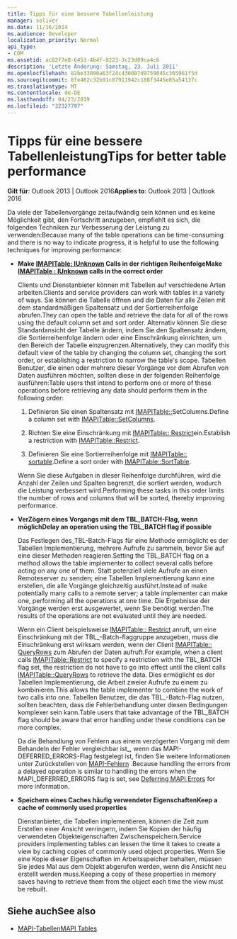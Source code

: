 ```yaml
---
title: Tipps für eine bessere Tabellenleistung
manager: soliver
ms.date: 11/16/2014
ms.audience: Developer
localization_priority: Normal
api_type:
- COM
ms.assetid: ac82f7e8-6453-4b4f-8223-3c23d09ca4c6
description: 'Letzte Änderung: Samstag, 23. Juli 2011'
ms.openlocfilehash: 82be33090a63f24c430007d9759045c365961f5d
ms.sourcegitcommit: 8fe462c32b91c87911942c188f3445e85a54137c
ms.translationtype: MT
ms.contentlocale: de-DE
ms.lasthandoff: 04/23/2019
ms.locfileid: "32327797"
---
```

# <a name="tips-for-better-table-performance"></a><span data-ttu-id="a5531-103">Tipps für eine bessere Tabellenleistung</span><span class="sxs-lookup"><span data-stu-id="a5531-103">Tips for better table performance</span></span>
  
<span data-ttu-id="a5531-104">**Gilt für**: Outlook 2013 | Outlook 2016</span><span class="sxs-lookup"><span data-stu-id="a5531-104">**Applies to**: Outlook 2013 | Outlook 2016</span></span> 
  
<span data-ttu-id="a5531-105">Da viele der Tabellenvorgänge zeitaufwändig sein können und es keine Möglichkeit gibt, den Fortschritt anzugeben, empfiehlt es sich, die folgenden Techniken zur Verbesserung der Leistung zu verwenden:</span><span class="sxs-lookup"><span data-stu-id="a5531-105">Because many of the table operations can be time-consuming and there is no way to indicate progress, it is helpful to use the following techniques for improving performance:</span></span>
  
- <span data-ttu-id="a5531-106">**Make [IMAPITable: IUnknown](imapitableiunknown.md) Calls in der richtigen Reihenfolge**</span><span class="sxs-lookup"><span data-stu-id="a5531-106">**Make [IMAPITable : IUnknown](imapitableiunknown.md) calls in the correct order**</span></span>
    
   <span data-ttu-id="a5531-107">Clients und Dienstanbieter können mit Tabellen auf verschiedene Arten arbeiten.</span><span class="sxs-lookup"><span data-stu-id="a5531-107">Clients and service providers can work with tables in a variety of ways.</span></span> <span data-ttu-id="a5531-108">Sie können die Tabelle öffnen und die Daten für alle Zeilen mit dem standardmäßigen Spaltensatz und der Sortierreihenfolge abrufen.</span><span class="sxs-lookup"><span data-stu-id="a5531-108">They can open the table and retrieve the data for all of the rows using the default column set and sort order.</span></span> <span data-ttu-id="a5531-109">Alternativ können Sie diese Standardansicht der Tabelle ändern, indem Sie den Spaltensatz ändern, die Sortierreihenfolge ändern oder eine Einschränkung einrichten, um den Bereich der Tabelle einzugrenzen.</span><span class="sxs-lookup"><span data-stu-id="a5531-109">Alternatively, they can modify this default view of the table by changing the column set, changing the sort order, or establishing a restriction to narrow the table's scope.</span></span> <span data-ttu-id="a5531-110">Tabellen Benutzer, die einen oder mehrere dieser Vorgänge vor dem Abrufen von Daten ausführen möchten, sollten diese in der folgenden Reihenfolge ausführen:</span><span class="sxs-lookup"><span data-stu-id="a5531-110">Table users that intend to perform one or more of these operations before retrieving any data should perform them in the following order:</span></span>
    
    1. <span data-ttu-id="a5531-111">Definieren Sie einen Spaltensatz mit [IMAPITable::](imapitable-setcolumns.md)SetColumns.</span><span class="sxs-lookup"><span data-stu-id="a5531-111">Define a column set with [IMAPITable::SetColumns](imapitable-setcolumns.md).</span></span>
        
    2. <span data-ttu-id="a5531-112">Richten Sie eine Einschränkung mit [IMAPITable:: Restrict](imapitable-restrict.md)ein.</span><span class="sxs-lookup"><span data-stu-id="a5531-112">Establish a restriction with [IMAPITable::Restrict](imapitable-restrict.md).</span></span>
        
    3. <span data-ttu-id="a5531-113">Definieren Sie eine Sortierreihenfolge mit [IMAPITable:: sortable](imapitable-sorttable.md).</span><span class="sxs-lookup"><span data-stu-id="a5531-113">Define a sort order with [IMAPITable::SortTable](imapitable-sorttable.md).</span></span>
    
    <span data-ttu-id="a5531-114">Wenn Sie diese Aufgaben in dieser Reihenfolge durchführen, wird die Anzahl der Zeilen und Spalten begrenzt, die sortiert werden, wodurch die Leistung verbessert wird.</span><span class="sxs-lookup"><span data-stu-id="a5531-114">Performing these tasks in this order limits the number of rows and columns that will be sorted, thereby improving performance.</span></span>
    
- <span data-ttu-id="a5531-115">**VerZögern eines Vorgangs mit dem TBL_BATCH-Flag, wenn möglich**</span><span class="sxs-lookup"><span data-stu-id="a5531-115">**Delay an operation using the TBL_BATCH flag if possible**</span></span>
    
    <span data-ttu-id="a5531-116">Das Festlegen des\_TBL-Batch-Flags für eine Methode ermöglicht es der Tabellen Implementierung, mehrere Aufrufe zu sammeln, bevor Sie auf eine dieser Methoden reagieren.</span><span class="sxs-lookup"><span data-stu-id="a5531-116">Setting the TBL\_BATCH flag on a method allows the table implementer to collect several calls before acting on any one of them.</span></span> <span data-ttu-id="a5531-117">Statt potenziell viele Aufrufe an einen Remoteserver zu senden; eine Tabellen Implementierung kann eine erstellen, die alle Vorgänge gleichzeitig ausführt.</span><span class="sxs-lookup"><span data-stu-id="a5531-117">Instead of make potentially many calls to a remote server; a table implementer can make one, performing all the operations at one time.</span></span> <span data-ttu-id="a5531-118">Die Ergebnisse der Vorgänge werden erst ausgewertet, wenn Sie benötigt werden.</span><span class="sxs-lookup"><span data-stu-id="a5531-118">The results of the operations are not evaluated until they are needed.</span></span> 
    
    <span data-ttu-id="a5531-119">Wenn ein Client beispielsweise [IMAPITable:: Restrict](imapitable-restrict.md) anruft, um eine Einschränkung mit der TBL\_-Batch-flaggruppe anzugeben, muss die Einschränkung erst wirksam werden, wenn der Client [IMAPITable:: QueryRows](imapitable-queryrows.md) zum Abrufen der Daten aufruft.</span><span class="sxs-lookup"><span data-stu-id="a5531-119">For example, when a client calls [IMAPITable::Restrict](imapitable-restrict.md) to specify a restriction with the TBL\_BATCH flag set, the restriction do not have to go into effect until the client calls [IMAPITable::QueryRows](imapitable-queryrows.md) to retrieve the data.</span></span> <span data-ttu-id="a5531-120">Dies ermöglicht es der Tabellen Implementierung, die Arbeit zweier Aufrufe zu einem zu kombinieren.</span><span class="sxs-lookup"><span data-stu-id="a5531-120">This allows the table implementer to combine the work of two calls into one.</span></span> <span data-ttu-id="a5531-121">Tabellen Benutzer, die das TBL\_-Batch-Flag nutzen, sollten beachten, dass die Fehlerbehandlung unter diesen Bedingungen komplexer sein kann.</span><span class="sxs-lookup"><span data-stu-id="a5531-121">Table users that take advantage of the TBL\_BATCH flag should be aware that error handling under these conditions can be more complex.</span></span> 
    
    <span data-ttu-id="a5531-122">Da die Behandlung von Fehlern aus einem verzögerten Vorgang mit dem Behandeln der Fehler vergleichbar ist\_, wenn das MAPI-DEFERRED_ERRORS-Flag festgelegt ist, finden Sie weitere Informationen unter Zurückstellen von [MAPI-Fehlern](deferring-mapi-errors.md) .</span><span class="sxs-lookup"><span data-stu-id="a5531-122">Because handling the errors from a delayed operation is similar to handling the errors when the MAPI\_DEFERRED_ERRORS flag is set, see [Deferring MAPI Errors](deferring-mapi-errors.md) for more information.</span></span> 
    
- <span data-ttu-id="a5531-123">**Speichern eines Caches häufig verwendeter Eigenschaften**</span><span class="sxs-lookup"><span data-stu-id="a5531-123">**Keep a cache of commonly used properties**</span></span>
    
    <span data-ttu-id="a5531-124">Dienstanbieter, die Tabellen implementieren, können die Zeit zum Erstellen einer Ansicht verringern, indem Sie Kopien der häufig verwendeten Objekteigenschaften Zwischenspeichern.</span><span class="sxs-lookup"><span data-stu-id="a5531-124">Service providers implementing tables can lessen the time it takes to create a view by caching copies of commonly used object properties.</span></span> <span data-ttu-id="a5531-125">Wenn Sie eine Kopie dieser Eigenschaften im Arbeitsspeicher behalten, müssen Sie jedes Mal aus dem Objekt abgerufen werden, wenn die Ansicht neu erstellt werden muss.</span><span class="sxs-lookup"><span data-stu-id="a5531-125">Keeping a copy of these properties in memory saves having to retrieve them from the object each time the view must be rebuilt.</span></span>
    
## <a name="see-also"></a><span data-ttu-id="a5531-126">Siehe auch</span><span class="sxs-lookup"><span data-stu-id="a5531-126">See also</span></span>

- [<span data-ttu-id="a5531-127">MAPI-Tabellen</span><span class="sxs-lookup"><span data-stu-id="a5531-127">MAPI Tables</span></span>](mapi-tables.md)

